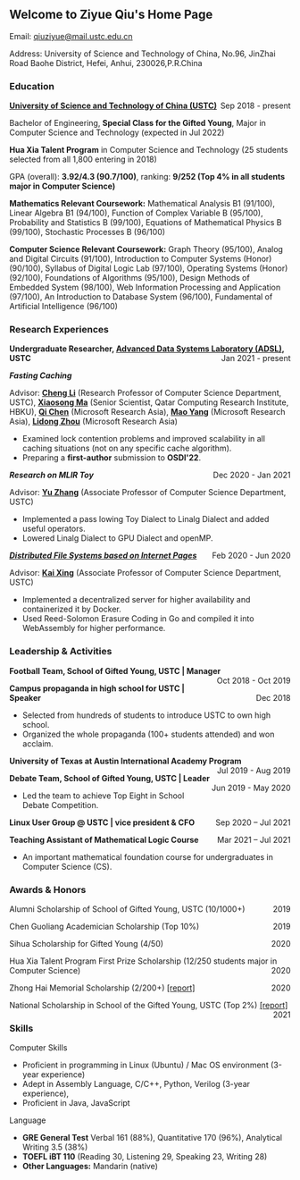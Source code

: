 ## Welcome to Ziyue Qiu's Home Page

Email: qiuziyue@mail.ustc.edu.cn

Address: University of Science and Technology of China, No.96, JinZhai Road Baohe District, Hefei, Anhui, 230026,P.R.China

### Education

<p style="text-align:left;"><b><a href="http://en.ustc.edu.cn/">University of Science and Technology of China (USTC)</a></b><span style="float:right;">Sep 2018 - present</span></p>

Bachelor of Engineering, **Special Class for the Gifted Young**, Major in Computer Science and Technology (expected in Jul 2022)

**Hua Xia Talent Program** in Computer Science and Technology (25 students selected from all 1,800 entering in 2018)

GPA (overall): **3.92/4.3 (90.7/100)**, ranking: **9/252 (Top 4% in all students major in Computer Science)**

**Mathematics Relevant Coursework:** Mathematical Analysis B1 (91/100), Linear Algebra B1 (94/100), Function of Complex Variable B (95/100), Probability and Statistics B (99/100), Equations of Mathematical Physics B (99/100), Stochastic Processes B (96/100)

**Computer Science Relevant Coursework:** Graph Theory (95/100), Analog and Digital Circuits (91/100), Introduction to Computer Systems (Honor) (90/100), Syllabus of Digital Logic Lab (97/100), Operating Systems (Honor) (92/100), Foundations of Algorithms (95/100), Design Methods of Embedded System (98/100), Web Information Processing and Application (97/100), An Introduction to Database System (96/100), Fundamental of Artificial Intelligence (96/100)

### Research Experiences

<p style="text-align:left;"><b>Undergraduate Researcher, <a href="http://adsl.ustc.edu.cn/">Advanced Data Systems Laboratory (ADSL)</a>, USTC</b><span style="float:right;">Jan 2021 - present</span></p>

***Fasting Caching***

Advisor: **[Cheng Li](http://staff.ustc.edu.cn/~chengli7/)** (Research Professor of Computer Science Department, USTC), **[Xiaosong Ma](https://www.hbku.edu.qa/en/staff/dr-xiaosong-ma)** (Senior Scientist, Qatar  Computing Research Institute, HBKU), **[Qi Chen](https://www.microsoft.com/en-us/research/people/cheqi/)** (Microsoft Research Asia), **[Mao Yang](https://www.microsoft.com/en-us/research/people/maoyang/)** (Microsoft Research Asia), **[Lidong Zhou](https://www.microsoft.com/en-us/research/people/lidongz/)** (Microsoft Research Asia)

- Examined lock contention problems and improved scalability in all caching situations (not on any specific cache  algorithm).
- Preparing a **first-author** submission to **OSDI'22**.

<p style="text-align:left;"><i><b><a hrep="https://gitee.com/RubyOcelot/ustc-compile-2020/tree/master/mlir-toy-new">Research on MLIR Toy</a></b></i><span style="float:right;">Dec 2020 - Jan 2021</span></p>

Advisor: **[Yu Zhang](http://staff.ustc.edu.cn/~yuzhang/)** (Associate Professor of Computer Science Department, USTC)

- Implemented a pass lowing Toy Dialect to Linalg Dialect and added useful operators.
- Lowered Linalg Dialect to GPU Dialect and openMP.

<p style="text-align:left;"><i><b><a href="https://github.com/OSH-2020/x-dontpanic">Distributed File Systems based on Internet Pages</a></b></i><span style="float:right;">Feb 2020 - Jun 2020</span></p>

Advisor: **[Kai Xing](http://staff.ustc.edu.cn/~kxing/)** (Associate Professor of Computer Science Department, USTC) 

- Implemented a decentralized server for higher availability and containerized it by Docker.
- Used Reed-Solomon Erasure Coding in Go and compiled it into WebAssembly for higher performance.

### Leadership & Activities

<p style="text-align:left;"><b>Football Team, School of Gifted Young, USTC | Manager</b><span style="float:right;">Oct 2018 - Oct 2019</span></p>

<p style="text-align:left;"><b>Campus propaganda in high school for USTC | Speaker</b><span style="float:right;">Dec 2018</span></p>

- Selected from hundreds of students to introduce USTC to own high school.
- Organized the whole propaganda (100+ students attended) and won acclaim.

<p style="text-align:left;"><b>University of Texas at Austin International Academy Program</b><span style="float:right;">Jul 2019 - Aug 2019</span></p>

<p style="text-align:left;"><b>Debate Team, School of Gifted Young, USTC | Leader</b><span style="float:right;">Jun 2019 - May 2020</span></p>

- Led the team to achieve Top Eight in School Debate Competition.

<p style="text-align:left;"><b>Linux User Group @ USTC | vice president & CFO</b><span style="float:right;">Sep 2020 – Jul 2021</span></p>

<p style="text-align:left;"><b>Teaching Assistant of Mathematical Logic Course </b><span style="float:right;">Mar 2021 – Jul 2021</span></p>

- An important mathematical foundation course for undergraduates in Computer Science (CS).

### Awards & Honors

<p style="text-align:left;">Alumni Scholarship of School of Gifted Young, USTC (10/1000+)<span style="float:right;">2019</span></p>
<p style="text-align:left;">Chen Guoliang Academician Scholarship (Top 10%)<span style="float:right;">2019</span></p>
<p style="text-align:left;">Sihua Scholarship for Gifted Young (4/50)<span style="float:right;">2020</span></p>
<p style="text-align:left;">Hua Xia Talent Program First Prize Scholarship (12/250 students major in Computer Science)<span style="float:right;">2020</span></p>
<p style="text-align:left;">Zhong Hai Memorial Scholarship (2/200+) <a href="https://www.ustcif.org.cn/default.php/content/4674/">[report]</a><span style="float:right;">2020</span></p>
<p style="text-align:left;">National Scholarship in School of the Gifted Young, USTC (Top 2%) <a href="http://stuhome.ustc.edu.cn/2021/1019/c2316a526085/pagem.htm">[report]</a><span style="float:right;">2021</span></p>

### Skills

Computer Skills

- Proficient in programming in Linux (Ubuntu) / Mac OS environment (3-year experience)
- Adept in Assembly Language, C/C++, Python, Verilog (3-year experience),
- Proficient in Java, JavaScript

Language

- **GRE General Test** Verbal 161 (88%), Quantitative 170 (96%), Analytical Writing 3.5 (38%) 
- **TOEFL iBT 110** (Reading 30, Listening 29, Speaking 23, Writing 28)
- **Other Languages:** Mandarin (native)

